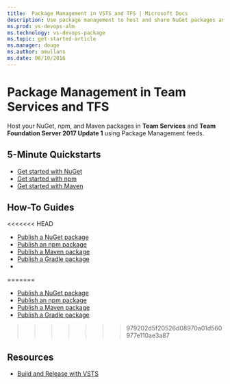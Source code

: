 ```yaml
---
title:  Package Management in VSTS and TFS | Microsoft Docs   
description: Use package management to host and share NuGet packages and npm modules with Visual Studio Team Services or Team Foundation Server
ms.prod: vs-devops-alm
ms.technology: vs-devops-package
ms.topic: get-started-article
ms.manager: douge
ms.author: amullans
ms.date: 08/10/2016
---
```


# Package Management in Team Services and TFS

Host your NuGet, npm, and Maven packages in **Team Services** and **Team Foundation Server 2017 Update 1** using Package Management feeds. 

## 5-Minute Quickstarts 

- [Get started with NuGet](get-started-nuget.md)  
- [Get started with npm](get-started-npm.md)   
- [Get started with Maven](get-started-maven.md)  

## How-To Guides

<<<<<<< HEAD
- [Publish a NuGet package]()
- [Publish an npm package]()
- [Publish a Maven package]()
- [Publish a Gradle package]()
- 
=======
- [Publish a NuGet package](nuget/publish.md)
- [Publish an npm package](npm/publish.md)
- [Publish a Maven package](maven/publish.md)
- [Publish a Gradle package](gradle/publish-package-gradle.md)
>>>>>>> 979202d5f20526d08970a01d560977e110ae3a87

## Resources

- [Build and Release with VSTS](/vsts/build-release/index.md)



